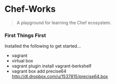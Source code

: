 Chef-Works
==========

> A playground for learning the Chef ecosystem.

### First Things First

Installed the following to get started...

  - vagrant
  - virtual box
  - vagrant plugin install vagrant-berkshelf
  - vagrant box add precise64
http://dl.dropbox.com/u/1537815/precise64.box
